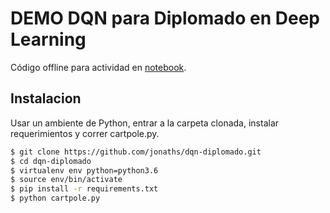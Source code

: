 # DEMO DQN para Diplomado en Deep Learning

Código offline para actividad en [notebook](https://gist.github.com/jonaths/f1ca7622e6e234dd157197d440d431fb). 

## Instalacion
Usar un ambiente de Python, entrar a la carpeta clonada, instalar requerimientos y correr cartpole.py. 

```sh
$ git clone https://github.com/jonaths/dqn-diplomado.git
$ cd dqn-diplomado
$ virtualenv env python=python3.6
$ source env/bin/activate
$ pip install -r requirements.txt
$ python cartpole.py
